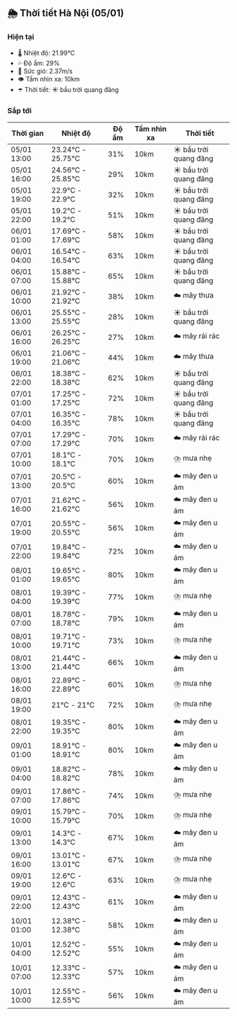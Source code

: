 ## 🌦️ Thời tiết Hà Nội (05/01)

### Hiện tại

- 🌡️ Nhiệt độ: 21.99℃
- 💦 Độ ẩm: 29%
- 💨 Sức gió: 2.37m/s
- 👁️ Tầm nhìn xa: 10km
- ☂️ Thời tiết: ☀️ bầu trời quang đãng

### Sắp tới

| Thời gian | Nhiệt độ | Độ ẩm | Tầm nhìn xa | Thời tiết |
| --- | --- | --- | --- | --- |
| 05/01 13:00 | 23.24℃ - 25.75℃ | 31% | 10km | ☀️ bầu trời quang đãng |
| 05/01 16:00 | 24.56℃ - 25.85℃ | 29% | 10km | ☀️ bầu trời quang đãng |
| 05/01 19:00 | 22.9℃ - 22.9℃ | 32% | 10km | ☀️ bầu trời quang đãng |
| 05/01 22:00 | 19.2℃ - 19.2℃ | 51% | 10km | ☀️ bầu trời quang đãng |
| 06/01 01:00 | 17.69℃ - 17.69℃ | 58% | 10km | ☀️ bầu trời quang đãng |
| 06/01 04:00 | 16.54℃ - 16.54℃ | 63% | 10km | ☀️ bầu trời quang đãng |
| 06/01 07:00 | 15.88℃ - 15.88℃ | 65% | 10km | ☀️ bầu trời quang đãng |
| 06/01 10:00 | 21.92℃ - 21.92℃ | 38% | 10km | ☁️ mây thưa |
| 06/01 13:00 | 25.55℃ - 25.55℃ | 28% | 10km | ☀️ bầu trời quang đãng |
| 06/01 16:00 | 26.25℃ - 26.25℃ | 27% | 10km | ☁️ mây rải rác |
| 06/01 19:00 | 21.06℃ - 21.06℃ | 44% | 10km | ☁️ mây thưa |
| 06/01 22:00 | 18.38℃ - 18.38℃ | 62% | 10km | ☀️ bầu trời quang đãng |
| 07/01 01:00 | 17.25℃ - 17.25℃ | 72% | 10km | ☀️ bầu trời quang đãng |
| 07/01 04:00 | 16.35℃ - 16.35℃ | 78% | 10km | ☀️ bầu trời quang đãng |
| 07/01 07:00 | 17.29℃ - 17.29℃ | 70% | 10km | ☁️ mây rải rác |
| 07/01 10:00 | 18.1℃ - 18.1℃ | 70% | 10km | ⛈️ mưa nhẹ |
| 07/01 13:00 | 20.5℃ - 20.5℃ | 60% | 10km | ☁️ mây đen u ám |
| 07/01 16:00 | 21.62℃ - 21.62℃ | 56% | 10km | ☁️ mây đen u ám |
| 07/01 19:00 | 20.55℃ - 20.55℃ | 56% | 10km | ☁️ mây đen u ám |
| 07/01 22:00 | 19.84℃ - 19.84℃ | 72% | 10km | ☁️ mây đen u ám |
| 08/01 01:00 | 19.65℃ - 19.65℃ | 80% | 10km | ☁️ mây đen u ám |
| 08/01 04:00 | 19.39℃ - 19.39℃ | 77% | 10km | ⛈️ mưa nhẹ |
| 08/01 07:00 | 18.78℃ - 18.78℃ | 79% | 10km | ☁️ mây đen u ám |
| 08/01 10:00 | 19.71℃ - 19.71℃ | 73% | 10km | ⛈️ mưa nhẹ |
| 08/01 13:00 | 21.44℃ - 21.44℃ | 66% | 10km | ☁️ mây đen u ám |
| 08/01 16:00 | 22.89℃ - 22.89℃ | 60% | 10km | ⛈️ mưa nhẹ |
| 08/01 19:00 | 21℃ - 21℃ | 72% | 10km | ⛈️ mưa nhẹ |
| 08/01 22:00 | 19.35℃ - 19.35℃ | 80% | 10km | ☁️ mây đen u ám |
| 09/01 01:00 | 18.91℃ - 18.91℃ | 80% | 10km | ☁️ mây đen u ám |
| 09/01 04:00 | 18.82℃ - 18.82℃ | 78% | 10km | ☁️ mây đen u ám |
| 09/01 07:00 | 17.86℃ - 17.86℃ | 74% | 10km | ⛈️ mưa nhẹ |
| 09/01 10:00 | 15.79℃ - 15.79℃ | 70% | 10km | ⛈️ mưa nhẹ |
| 09/01 13:00 | 14.3℃ - 14.3℃ | 67% | 10km | ☁️ mây đen u ám |
| 09/01 16:00 | 13.01℃ - 13.01℃ | 67% | 10km | ⛈️ mưa nhẹ |
| 09/01 19:00 | 12.6℃ - 12.6℃ | 63% | 10km | ⛈️ mưa nhẹ |
| 09/01 22:00 | 12.43℃ - 12.43℃ | 61% | 10km | ☁️ mây đen u ám |
| 10/01 01:00 | 12.38℃ - 12.38℃ | 58% | 10km | ☁️ mây đen u ám |
| 10/01 04:00 | 12.52℃ - 12.52℃ | 55% | 10km | ☁️ mây đen u ám |
| 10/01 07:00 | 12.33℃ - 12.33℃ | 57% | 10km | ☁️ mây đen u ám |
| 10/01 10:00 | 12.55℃ - 12.55℃ | 56% | 10km | ☁️ mây đen u ám |
